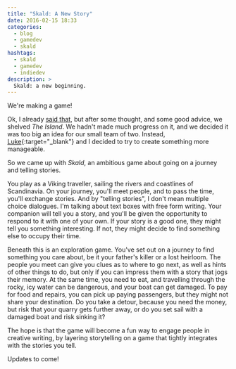 ```yaml
---
title: "Skald: A New Story"
date: 2016-02-15 18:33
categories:
  - blog
  - gamedev
  - skald
hashtags:
  - skald
  - gamedev
  - indiedev
description: >
  Skald: a new beginning.
---
```

We're making a game!

Ok, I already [said that](/blog/2015/02/23/welcome-to-the-island/), but after some thought, and some good advice, we shelved *The Island*. We hadn't made much progress on it, and we decided it was too big an idea for our small team of two. Instead, [Luke](http://www.luketovee.com/){:target="_blank"} and I decided to try to create something more manageable.

So we came up with *Skald*, an ambitious game about going on a journey and telling stories.

You play as a Viking traveller, sailing the rivers and coastlines of Scandinavia. On your journey, you'll meet people, and to pass the time, you'll exchange stories. And by "telling stories", I don't mean multiple choice dialogues. I'm talking about text boxes with free form writing. Your companion will tell you a story, and you'll be given the opportunity to respond to it with one of your own. If your story is a good one, they might tell you something interesting. If not, they might decide to find something else to occupy their time.

Beneath this is an exploration game. You've set out on a journey to find something you care about, be it your father's killer or a lost heirloom. The people you meet can give you clues as to where to go next, as well as hints of other things to do, but only if you can impress them with a story that jogs their memory. At the same time, you need to eat, and travelling through the rocky, icy water can be dangerous, and your boat can get damaged. To pay for food and repairs, you can pick up paying passengers, but they might not share your destination. Do you take a detour, because you need the money, but risk that your quarry gets further away, or do you set sail with a damaged boat and risk sinking it?

The hope is that the game will become a fun way to engage people in creative writing, by layering storytelling on a game that tightly integrates with the stories you tell.

Updates to come!
